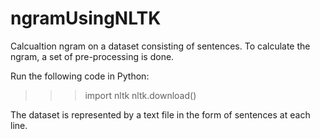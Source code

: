 # ngramUsingNLTK
Calcualtion ngram on a dataset consisting of sentences. To calculate the ngram, a set of pre-processing is done.

Run the following code in Python:
>>> import nltk
>>> nltk.download()

The dataset is represented by a text file in the form of sentences at each line.
